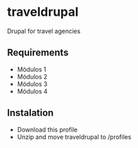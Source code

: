# traveldrupal
Drupal for travel agencies

## Requirements
- Módulos 1
- Módulos 2
- Módulos 3
- Módulos 4

## Instalation
- Download this profile
- Unzip and move traveldrupal to <site>/profiles